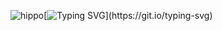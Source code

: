 ![hippo](https://s6.ezgif.com/tmp/ezgif-6-147f74760b.gif)[![Typing SVG](https://readme-typing-svg.demolab.com?font=Nunito&duration=4000&pause=1000&color=96C8FF&background=FFFFFF00&multiline=true&width=435&lines=Hi%2C+I'm+Caitlin+Cai.)](https://git.io/typing-svg)

